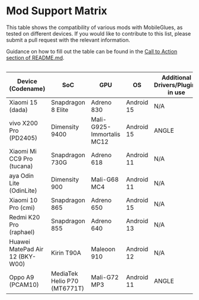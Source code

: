 # Mod Support Matrix

This table shows the compatibility of various mods with MobileGlues, as tested on different devices. If you would like to contribute to this list, please submit a pull request with the relevant information.

Guidance on how to fill out the table can be found in the [Call to Action section of README.md](https://github.com/Swung0x48/MobileGlues-release/blob/main/README.md#call-to-action).

<div style="overflow-x: auto;">

| **Device (Codename)** | **SoC**      | **GPU**             | **OS** | **Additional Drivers/Plugins in use** | **MobileGlues** | **Minecraft** | **ModLoader** | **Sodium** | **Iris** | **Indium** | **Distant Horizon** | **Xaero's Minimap** | **Xaero's World Map** | **Create**                       | **TaCZ** | **Entity Texture Features** | **Report**                                                                             |
| --------------------------- | ------------------ | ------------------------- | ------------ | ------------------------------------------- | --------------------- | ------------------- | ------------------- | ---------------- | -------------- | ---------------- | ------------------------- | ------------------------- | --------------------------- | -------------------------------------- | -------------- | --------------------------------- | -------------------------------------------------------------------------------------------- |
| Xiaomi 15 (dada)            | Snapdragon 8 Elite | Adreno 830                | Android 15   | N/A                                         | 1.1.0.1               | 1.20.1              | Fabric 0.16.10      | ✅(0.5.11)       | ✅(1.7.2)      | ✅(1.0.34)       | ✅(2.2.1-a)               | ✅(25.0.0)                | ✅(1.39.2)                  | ✅(fabric-0.5.1-j)                     | ✅(1.0.2)      | ?                                 | [dada.md](./DeviceReports/dada.md)     |
| vivo X200 Pro (PD2405)      | Dimensity 9400     | Mali-G925-Immortalis MC12 | Android 15   | ANGLE                                       | 1.1.0.1               | 1.20.1              | Fabric 0.16.10      | ✅(0.5.11)       | ✅(1.7.5)      | ✅(1.0.36)       | ?                         | ✅(25.0.0)                | ✅(1.39.4)                  | ✅(fabric-0.5.1-j)<sup>*</sup> | ✅(1.0.2)      | ?                                 | [PD2405.md](./DeviceReports/PD2405.md) |
| Xiaomi Mi CC9 Pro (tucana)  | Snapdragon 730G    | Adreno 618                | Android 11   | N/A                                         | 1.1.0.1               | 1.21.4              | Fabric 0.16.10      | ✅(0.6.6)        | ✅(1.8.5)      | ?                | ?                         | ✅(25.0.0)                | ✅(1.39.2)                  | ?                                      | ?              | ✅(6.2.10)                        | [tucana.md](./DeviceReports/tucana.md) |
| aya Odin Lite (OdinLite)    | Dimensity 900      | Mali-G68 MC4              | Android 11   | N/A                                         | 1.1.0.1               | 1.21.1              | Fabric 0.16.10       | ✅(0.6.9)        | ✅(1.8.8)      | ?                | ?                         | ✅(25.1.0)                | ✅(1.39.4)                  | ?                                      | ?              | ?                                 | [OdinLite.md](./DeviceReports/OdinLite.md) |
| Xiaomi 10 Pro (cmi)         | Snapdragon 865     | Adreno 650                | Android 15   | N/A                                         | 1.1.0.1               | 1.20.1              | Fabric 0.16.10       | ✅(0.5.13)       | ✅(1.7.6)      | ✅(1.0.36)       | ?                         | ✅(25.1.0)                | ✅(1.39.4)                  | ✅(fabric-0.5.1-j)            | ✅(1.0.2-hotfix3)     | ✅(6.2.9)                         | [cmi.md](./DeviceReports/cmi.md) |
| Redmi K20 Pro (raphael)     | Snapdragon 855     | Adreno 640                | Android 13   | N/A                                         | 1.1.0.1               | 1.20.1              | Fabric 0.16.10       | ✅(0.5.13)       | ✅(1.7.6)      | ✅(1.0.36)       | ?                         | ✅(25.1.0)                | ✅(1.39.4)                  | ✅(fabric-0.5.1-j)            | ✅(1.0.2-hotfix3)     | ✅(6.2.9)                         | [raphael.md](./DeviceReports/raphael.md) |
| Huawei MatePad Air 12 (BKY-W00) | Kirin T90A     | Maleoon 910               | Android 12   | N/A                                         | 1.1.0.1               | 1.21.1              | Fabric 0.16.10       | ✅(0.6.5)       |  *️⃣(1.8.1)     | ?       | ?                         | ✅(25.1.0)                | ✅(1.39.4)                  | ?            | ?           | ?                        | [BKY-W00.md](./DeviceReports/BKY-W00.md) |
| Oppo A9 (PCAM10) | MediaTek Helio P70 (MT6771T) | Mali-G72 MP3 | Android 11   | ANGLE | 1.1.0.1 | 1.21.4 | Fabric 0.16.10 | ✅(0.6.10) | ✅(1.8.8) | ? | ?  | ✅(25.1.0) | ✅(1.39.4) | ? | ? | ✅(0.6.10) | [PCAM10.md](./DeviceReports/PCAM10.md) |

<div>
